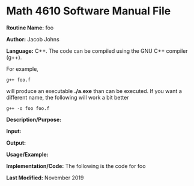 # Math 4610 Software Manual File

**Routine Name:** foo

**Author:** Jacob Johns

**Language:** C++. The code can be compiled using the GNU C++ compiler (g++).

For example,

    g++ foo.f

will produce an executable **./a.exe** than can be executed. If you want a different name, the following will work a bit
better

    g++ -o foo foo.f

**Description/Purpose:** 

**Input:** 

**Output:** 

**Usage/Example:**



**Implementation/Code:** The following is the code for foo



**Last Modified:** November 2019
